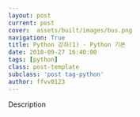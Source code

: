 ```yaml
---
layout: post
current: post
cover:  assets/built/images/bus.png
navigation: True
title: Python 강좌(1) - Python 기본 
date: 2018-09-27 16:40:00
tags: [python]
class: post-template
subclass: 'post tag-python'
author: ffvv0123
---
```


Description